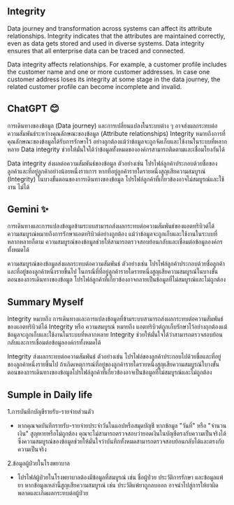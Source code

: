 ## Integrity

Data journey and transformation across systems can affect its attribute relationships. Integrity indicates that the attributes are maintained correctly, even as data gets stored and used in diverse systems. Data integrity ensures that all enterprise data can be traced and connected.

Data integrity affects relationships. For example, a customer profile includes the customer name and one or more customer addresses. In case one customer address loses its integrity at some stage in the data journey, the related customer profile can become incomplete and invalid. 

## ChatGPT 😊

การเดินทางของข้อมูล (Data journey) และการเปลี่ยนแปลงในระบบต่าง ๆ อาจส่งผลกระทบต่อความสัมพันธ์ระหว่างคุณลักษณะของข้อมูล (Attribute relationships) Integrity หมายถึงการที่คุณลักษณะของข้อมูลได้รับการรักษาไว้
อย่างถูกต้องแม้ว่าข้อมูลจะถูกจัดเก็บและใช้งานในระบบที่หลากหลาย Data integrity ช่วยให้มั่นใจได้ว่าข้อมูลทั้งหมดขององค์กรสามารถติดตามและเชื่อมโยงกันได้

Data integrity ส่งผลต่อความสัมพันธ์ของข้อมูล ตัวอย่างเช่น โปรไฟล์ลูกค้าประกอบด้วยชื่อของลูกค้าและที่อยู่ลูกค้าอย่างน้อยหนึ่งรายการ หากที่อยู่ลูกค้ารายใดรายหนึ่งสูญเสียความสมบูรณ์ (Integrity) ในบางขั้นตอนของการเดินทางของข้อมูล โปรไฟล์ลูกค้าที่เกี่ยวข้องอาจไม่สมบูรณ์และใช้งาน
ไม่ได้

## Gemini ✨

การเดินทางและการแปลงข้อมูลข้ามระบบสามารถส่งผลกระทบต่อความสัมพันธ์ของแอตทริบิวต์ได้ ความสมบูรณ์หมายถึงการรักษาแอตทริบิวต์อย่างถูกต้อง แม้ว่าข้อมูลจะถูกเก็บและใช้งานในระบบที่หลากหลายก็ตาม ความสมบูรณ์ของข้อมูลช่วยให้สามารถตรวจสอบย้อนกลับและเชื่อมต่อข้อมูลองค์กรทั้งหมดได้

ความสมบูรณ์ของข้อมูลส่งผลกระทบต่อความสัมพันธ์ ตัวอย่างเช่น โปรไฟล์ลูกค้าประกอบด้วยชื่อลูกค้าและที่อยู่ของลูกค้าหนึ่งรายขึ้นไป ในกรณีที่ที่อยู่ลูกค้ารายใดรายหนึ่งสูญเสียความสมบูรณ์ในบางขั้นตอนของการเดินทางของข้อมูล โปรไฟล์ลูกค้าที่เกี่ยวข้องอาจกลายเป็นข้อมูลที่ไม่สมบูรณ์และไม่ถูกต้อง

## Summary Myself

Integrity หมายถึง การเดินทางและการแปลงข้อมูลที่ข้ามระบบสามารถส่งผลกระทบต่อความสัมพันธ์ของแอตทริบิวต์ได้ Integrity หรือ ความสมบูรณ์ หมายถึง แอตทริบิวต์ถูกเก็บรักษาไว้อย่างถุกต้องแม้ข้อมูลจะถูกเก็บและใช้งานในระบบที่หลากหลาย Integrity ช่วยให้มั่นใจได้ว่าสามารถตรวจสอบย้อนกลับและการเชื่อมต่อข้อมูลองค์กรทั้งหมดได้

Integrity ส่งผลกระทบต่อความสัมพันธ์ ตัวอย่างเช่น โปรไฟล์ของลูกค้าประกอบไปด้วยชื่อและที่อยู่ของลูกค้าหนึ่งรายขึ้นไป ถ้าเกิดเหตุการณ์ที่อยู่ของลูกค้ารายใดรายหนึ่งสูญเสียความสมบูรณ์ใบางขั้นตอนของการเดินทางของข้อมูลโปรไฟล์ลูกค้าที่เกี่ยวข้องอาจเป็นข้อมูลที่ไม่สมบูรณ์และไม่ถูกต้อง

## Sumple in Daily life

1.การบันทึกบัญชีรายรับ-รายจ่ายส่วนตัว
- หากคุณจดบันทึกรายรับ-รายจ่ายประจำวันในแอปหรือสมุดบัญชี หากข้อมูล "วันที่" หรือ "จำนวนเงิน" สูญหายหรือไม่ถูกต้อง คุณจะไม่สามารถตรวจสอบว่ายอดเงินในบัญชีตรงกับความเป็นจริงได้ ซึ่งความสมบูรณ์ของข้อมูลช่วยให้มั่นใจว่าบันทึกทั้งหมดสามารถตรวจสอบย้อนกลับได้และตรงกับความเป็นจริง

2.ข้อมูลผู้ป่วยในโรงพยาบาล
- โปรไฟล์ผู้ป่วยในโรงพยาบาลต้องมีข้อมูลที่สมบูรณ์ เช่น ชื่อผู้ป่วย ประวัติการรักษา และข้อมูลแพ้ยา หากข้อมูลเหล่านี้สูญเสียความสมบูรณ์ เช่น ประวัติแพ้ยาถูกลบออก อาจนำไปสู่การให้ยาผิดพลาดและเกิดผลกระทบต่อผู้ป่วย







